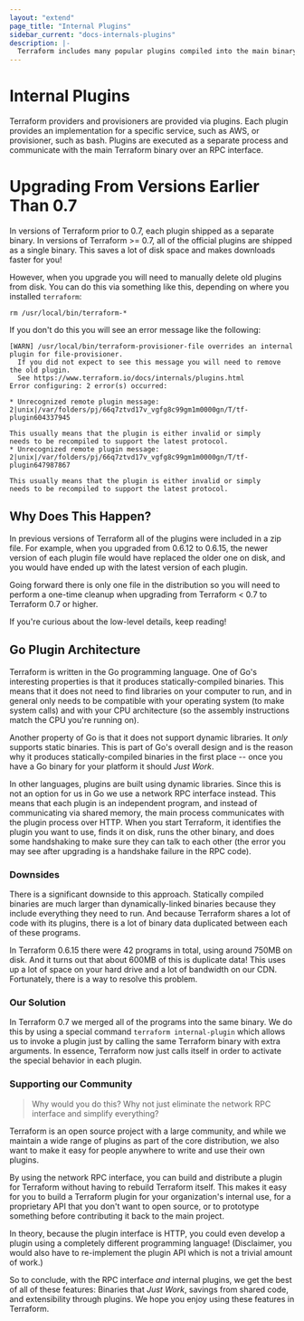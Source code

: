 ```yaml
---
layout: "extend"
page_title: "Internal Plugins"
sidebar_current: "docs-internals-plugins"
description: |-
  Terraform includes many popular plugins compiled into the main binary.
---
```


# Internal Plugins

Terraform providers and provisioners are provided via plugins. Each plugin provides an implementation for a specific service, such as AWS, or provisioner, such as bash. Plugins are executed as a separate process and communicate with the main Terraform binary over an RPC interface.

# Upgrading From Versions Earlier Than 0.7

In versions of Terraform prior to 0.7, each plugin shipped as a separate binary. In versions of Terraform >= 0.7, all of the official plugins are shipped as a single binary. This saves a lot of disk space and makes downloads faster for you!

However, when you upgrade you will need to manually delete old plugins from disk. You can do this via something like this, depending on where you installed `terraform`:

	rm /usr/local/bin/terraform-*

If you don't do this you will see an error message like the following:

```text
[WARN] /usr/local/bin/terraform-provisioner-file overrides an internal plugin for file-provisioner.
  If you did not expect to see this message you will need to remove the old plugin.
  See https://www.terraform.io/docs/internals/plugins.html
Error configuring: 2 error(s) occurred:

* Unrecognized remote plugin message: 2|unix|/var/folders/pj/66q7ztvd17v_vgfg8c99gm1m0000gn/T/tf-plugin604337945

This usually means that the plugin is either invalid or simply
needs to be recompiled to support the latest protocol.
* Unrecognized remote plugin message: 2|unix|/var/folders/pj/66q7ztvd17v_vgfg8c99gm1m0000gn/T/tf-plugin647987867

This usually means that the plugin is either invalid or simply
needs to be recompiled to support the latest protocol.
```

## Why Does This Happen?

In previous versions of Terraform all of the plugins were included in a zip file. For example, when you upgraded from 0.6.12 to 0.6.15, the newer version of each plugin file would have replaced the older one on disk, and you would have ended up with the latest version of each plugin.

Going forward there is only one file in the distribution so you will need to perform a one-time cleanup when upgrading from Terraform < 0.7 to Terraform 0.7 or higher.

If you're curious about the low-level details, keep reading!

## Go Plugin Architecture

Terraform is written in the Go programming language. One of Go's interesting properties is that it produces statically-compiled binaries. This means that it does not need to find libraries on your computer to run, and in general only needs to be compatible with your operating system (to make system calls) and with your CPU architecture (so the assembly instructions match the CPU you're running on).

Another property of Go is that it does not support dynamic libraries. It _only_ supports static binaries. This is part of Go's overall design and is the reason why it produces statically-compiled binaries in the first place -- once you have a Go binary for your platform it should _Just Work_.

In other languages, plugins are built using dynamic libraries. Since this is not an option for us in Go we use a network RPC interface instead. This means that each plugin is an independent program, and instead of communicating via shared memory, the main process communicates with the plugin process over HTTP. When you start Terraform, it identifies the plugin you want to use, finds it on disk, runs the other binary, and does some handshaking to make sure they can talk to each other (the error you may see after upgrading is a handshake failure in the RPC code).

### Downsides

There is a significant downside to this approach. Statically compiled binaries are much larger than dynamically-linked binaries because they include everything they need to run. And because Terraform shares a lot of code with its plugins, there is a lot of binary data duplicated between each of these programs.

In Terraform 0.6.15 there were 42 programs in total, using around 750MB on disk. And it turns out that about 600MB of this is duplicate data! This uses up a lot of space on your hard drive and a lot of bandwidth on our CDN. Fortunately, there is a way to resolve this problem.

### Our Solution

In Terraform 0.7 we merged all of the programs into the same binary. We do this by using a special command `terraform internal-plugin` which allows us to invoke a plugin just by calling the same Terraform binary with extra arguments. In essence, Terraform now just calls itself in order to activate the special behavior in each plugin.

### Supporting our Community

> Why would you do this? Why not just eliminate the network RPC interface and simplify everything?

Terraform is an open source project with a large community, and while we maintain a wide range of plugins as part of the core distribution, we also want to make it easy for people anywhere to write and use their own plugins.

By using the network RPC interface, you can build and distribute a plugin for Terraform without having to rebuild Terraform itself. This makes it easy for you to build a Terraform plugin for your organization's internal use, for a proprietary API that you don't want to open source, or to prototype something before contributing it back to the main project.

In theory, because the plugin interface is HTTP, you could even develop a plugin using a completely different programming language! (Disclaimer, you would also have to re-implement the plugin API which is not a trivial amount of work.)

So to conclude, with the RPC interface _and_ internal plugins, we get the best of all of these features: Binaries that _Just Work_, savings from shared code, and extensibility through plugins. We hope you enjoy using these features in Terraform.
